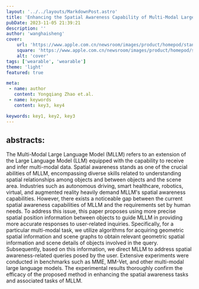 ```yaml
---
layout: '../../layouts/MarkdownPost.astro'
title: 'Enhancing the Spatial Awareness Capability of Multi-Modal Large Language Model'
pubDate: 2023-11-05 21:39:21
description: ''
author: 'wanghaisheng'
cover:
    url: 'https://www.apple.com.cn/newsroom/images/product/homepod/standard/Apple-HomePod-hero-230118_big.jpg.large_2x.jpg'
    square: 'https://www.apple.com.cn/newsroom/images/product/homepod/standard/Apple-HomePod-hero-230118_big.jpg.large_2x.jpg'
    alt: 'cover'
tags: ['wearable', 'wearable'] 
theme: 'light'
featured: true

meta:
 - name: author
   content: Yongqiang Zhao et.al.
 - name: keywords
   content: key3, key4

keywords: key1, key2, key3
---
```

## abstracts:
The Multi-Modal Large Language Model (MLLM) refers to an extension of the Large Language Model (LLM) equipped with the capability to receive and infer multi-modal data. Spatial awareness stands as one of the crucial abilities of MLLM, encompassing diverse skills related to understanding spatial relationships among objects and between objects and the scene area. Industries such as autonomous driving, smart healthcare, robotics, virtual, and augmented reality heavily demand MLLM's spatial awareness capabilities. However, there exists a noticeable gap between the current spatial awareness capabilities of MLLM and the requirements set by human needs. To address this issue, this paper proposes using more precise spatial position information between objects to guide MLLM in providing more accurate responses to user-related inquiries. Specifically, for a particular multi-modal task, we utilize algorithms for acquiring geometric spatial information and scene graphs to obtain relevant geometric spatial information and scene details of objects involved in the query. Subsequently, based on this information, we direct MLLM to address spatial awareness-related queries posed by the user. Extensive experiments were conducted in benchmarks such as MME, MM-Vet, and other multi-modal large language models. The experimental results thoroughly confirm the efficacy of the proposed method in enhancing the spatial awareness tasks and associated tasks of MLLM.
